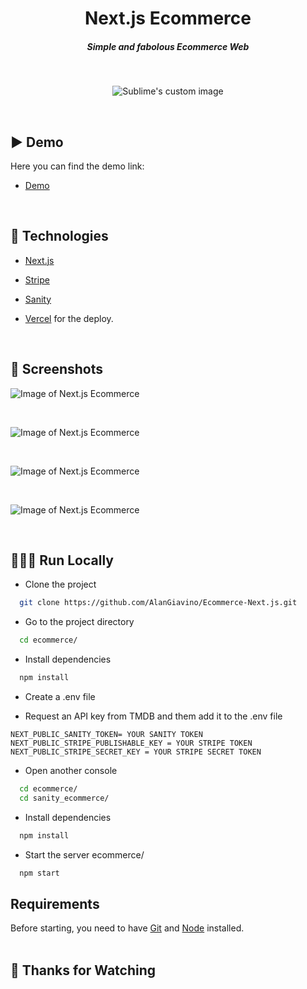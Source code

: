 <h1 align="center">Next.js Ecommerce</h1>
<h5 align="center">Simple and fabolous Ecommerce Web</h5><br/>

<p align="center">
  <img src="https://user-images.githubusercontent.com/80711598/222526891-41d0d1bb-3143-4329-9bcc-fd3c9f1a8824.png" alt="Sublime's custom image"/>
</p>

<br/>

## ▶️ Demo

Here you can find the demo link:

- [Demo](https://boat-ecommerce-nextjs.vercel.app/)

<br/>

## :rocket: Technologies

- [Next.js](https://nextjs.org/)
- [Stripe](https://stripe.com/)
- [Sanity](https://www.sanity.io/)
- [Vercel](https://vercel.com/) for the deploy.

   <br/>

## 📸 Screenshots
![Image of Next.js Ecommerce](https://user-images.githubusercontent.com/80711598/222526933-b27fb3dc-7c8e-44da-8a82-9712ef446a99.png)

<br/>

![Image of Next.js Ecommerce](https://user-images.githubusercontent.com/80711598/222526938-a551fba9-cab6-4674-bb0e-b9e9aeaf01a6.png)

<br/>

![Image of Next.js Ecommerce](https://user-images.githubusercontent.com/80711598/222526946-1e990133-7bda-4ed7-abac-b6ec2b000062.png)

<br/>

![Image of Next.js Ecommerce](https://user-images.githubusercontent.com/80711598/222526949-97863373-c1b4-46c4-b633-b39909ec9d12.png)

<br/>

## 👨🏻‍💻 Run Locally

- Clone the project

```bash
  git clone https://github.com/AlanGiavino/Ecommerce-Next.js.git
```

- Go to the project directory

```bash
  cd ecommerce/
```

- Install dependencies

```bash
  npm install
```

- Create a .env file

- Request an API key from TMDB and them add it to the .env file

```
NEXT_PUBLIC_SANITY_TOKEN= YOUR SANITY TOKEN
NEXT_PUBLIC_STRIPE_PUBLISHABLE_KEY = YOUR STRIPE TOKEN
NEXT_PUBLIC_STRIPE_SECRET_KEY = YOUR STRIPE SECRET TOKEN
```

- Open another console

```bash
  cd ecommerce/
  cd sanity_ecommerce/
```

- Install dependencies

```bash
  npm install
```
- Start the server ecommerce/

```bash
  npm start
```

## Requirements

Before starting, you need to have [Git](https://git-scm.com) and [Node](https://nodejs.org/en/) installed.
<br/>
<br/>

## 🤗 Thanks for Watching
